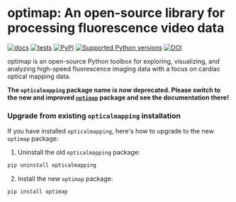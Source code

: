 # optimap: An open-source library for processing fluorescence video data
[![docs](https://github.com/cardiacvision/optimap/actions/workflows/docs.yml/badge.svg)](https://cardiacvision.github.io/optimap/)
[![tests](https://github.com/cardiacvision/optimap/actions/workflows/main.yml/badge.svg)](https://github.com/cardiacvision/optimap/actions/workflows/main.yml)
[![PyPI](https://img.shields.io/pypi/v/optimap.svg)](https://pypi.org/project/optimap/)
[![Supported Python versions](https://img.shields.io/pypi/pyversions/optimap.svg)](https://python.org)
[![DOI](https://zenodo.org/badge/DOI/10.5281/zenodo.8336455.svg)](https://doi.org/10.5281/zenodo.13922150)

optimap is an open-source Python toolbox for exploring, visualizing, and analyzing high-speed fluorescence imaging data with a focus on cardiac optical mapping data.

**The `opticalmapping` package name is now deprecated. Please switch to the new and improved [`optimap`](https://pypi.org/project/optimap/) package and see the documentation there!**

### Upgrade from existing `opticalmapping` installation

If you have installed `opticalmapping`, here's how to upgrade to the new `optimap` package:

1. Uninstall the old `opticalmapping` package:
```bash
pip uninstall opticalmapping
```

2. Install the new `optimap` package:
```bash
pip install optimap
```